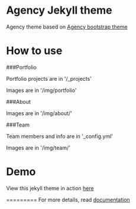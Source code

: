 Agency Jekyll theme
====================

Agency theme based on [Agency bootstrap theme ](http://startbootstrap.com/templates/agency/)

# How to use

###Portfolio

Portfolio projects are in '/_projects'

Images are in '/img/portfolio'

###About

Images are in '/img/about/'

###Team

Team members and info are in '_config.yml'

Images are in '/img/team/'


# Demo

View this jekyll theme in action [here](https://y7kim.github.io/agency-jekyll-theme)

=========
For more details, read [documentation](http://jekyllrb.com/)
